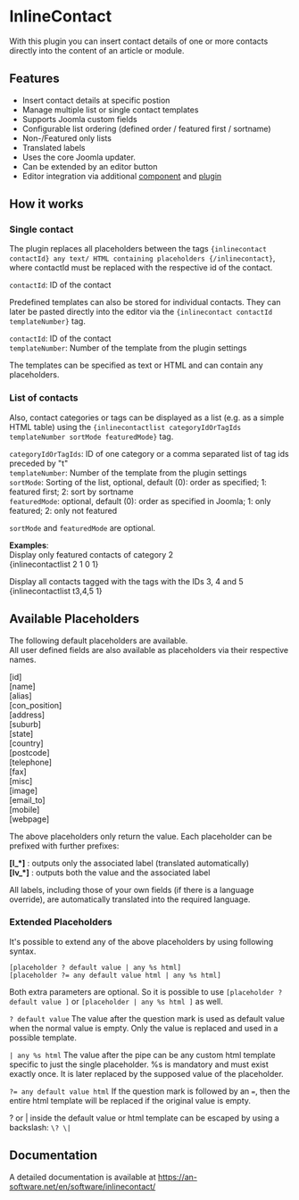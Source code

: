 InlineContact
=============

With this plugin you can insert contact details of one or more contacts directly into the content of an article or module.

Features
--------
+ Insert contact details at specific postion
+ Manage multiple list or single contact templates
+ Supports Joomla custom fields
+ Configurable list ordering (defined order / featured first / sortname)
+ Non-/Featured only lists
+ Translated labels
+ Uses the core Joomla updater.
+ Can be extended by an editor button
+ Editor integration via additional [component](https://github.com/an-software/com_inlinecontact) and [plugin](https://github.com/an-software/plg_inlinecontactxtd)

How it works
------------

### Single contact

The plugin replaces all placeholders between the tags `{inlinecontact contactId} any text/ HTML containing placeholders {/inlinecontact}`, where contactId must be replaced with the respective id of the contact.

`contactId`: ID of the contact 

Predefined templates can also be stored for individual contacts. They can later be pasted directly into the editor via the `{inlinecontact contactId templateNumber}` tag.

`contactId`: ID of the contact\
`templateNumber`: Number of the template from the plugin settings

The templates can be specified as text or HTML and can contain any placeholders.

### List of contacts

Also, contact categories or tags can be displayed as a list (e.g. as a simple HTML table) using the `{inlinecontactlist categoryIdOrTagIds templateNumber sortMode featuredMode}` tag.

`categoryIdOrTagIds`: ID of one category or a comma separated list of tag ids preceded by "t"\
`templateNumber`: Number of the template from the plugin settings\
`sortMode`: Sorting of the list, optional, default (0): order as specified; 1: featured first; 2: sort by sortname\
`featuredMode`: optional, default (0): order as specified in Joomla; 1: only featured; 2: only not featured

`sortMode` and `featuredMode` are optional.

**Examples**:\
Display only featured contacts of category 2 \
{inlinecontactlist 2 1 0 1}

Display all contacts tagged with the tags with the IDs 3, 4 and 5  \
{inlinecontactlist t3,4,5 1}

Available Placeholders
----------------------

The following default placeholders are available.\
All user defined fields are also available as placeholders via their respective names.

[id]\
[name]\
[alias]\
[con_position]\
[address]\
[suburb]\
[state]\
[country]\
[postcode]\
[telephone]\
[fax]\
[misc]\
[image]\
[email_to]\
[mobile]\
[webpage]

The above placeholders only return the value. Each placeholder can be prefixed with further prefixes:

**[l_*]** : outputs only the associated label (translated automatically)\
**[lv_*]** : outputs both the value and the associated label

All labels, including those of your own fields (if there is a language override), are automatically translated into the required language.

### Extended Placeholders

It's possible to extend any of the above placeholders by using following syntax.

```
[placeholder ? default value | any %s html]
[placeholder ?= any default value html | any %s html]
```

Both extra parameters are optional. So it is possible to use `[placeholder ? default value ]` or `[placeholder | any %s html ]` as well.

`? default value` The value after the question mark is used as default value when the normal value is empty. Only the value is replaced and used in a possible template.

`| any %s html` The value after the pipe can be any custom html template specific to just the single placeholder. %s is mandatory and must exist exactly once. It is later replaced by the supposed value of the placeholder.

`?= any default value html` If the question mark is followed by an `=`, then the entire html template will be replaced if the original value is empty.

? or | inside the default value or html template can be escaped by using a backslash: `\? \|`


Documentation
-------------
A detailed documentation is available at https://an-software.net/en/software/inlinecontact/
